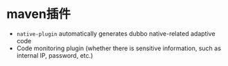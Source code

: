 # maven插件

+ `native-plugin` automatically generates dubbo native-related adaptive code
+ Code monitoring plugin (whether there is sensitive information, such as internal IP, password, etc.)

